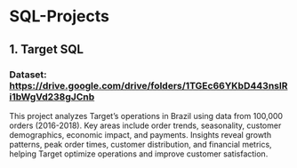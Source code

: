 # SQL-Projects
## 1. Target SQL
### Dataset: https://drive.google.com/drive/folders/1TGEc66YKbD443nslRi1bWgVd238gJCnb
This project analyzes Target’s operations in Brazil using data from 100,000 orders (2016-2018). Key areas include order trends, seasonality, customer demographics, economic impact, and payments. Insights reveal growth patterns, peak order times, customer distribution, and financial metrics, helping Target optimize operations and improve customer satisfaction.
